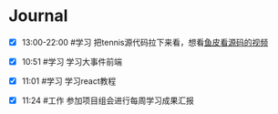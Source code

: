 # Journal

- [x] 13:00-22:00 #学习 把tennis源代码拉下来看，想看[鱼皮看源码的视频](https://www.bilibili.com/video/BV13q4y1U7JU)

- [x] 10:51 #学习 学习大事件前端
- [x] 11:01 #学习 学习react教程
- [x] 11:24 #工作 参加项目组会进行每周学习成果汇报
